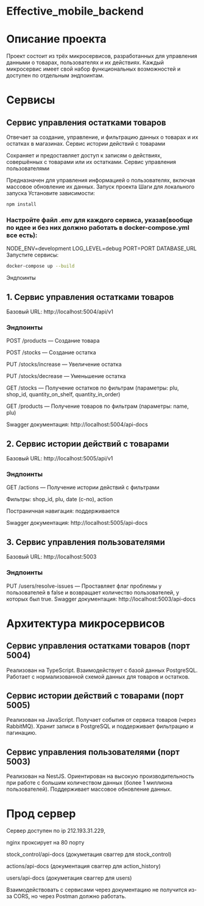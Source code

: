 # Effective_mobile_backend

# Описание проекта

Проект состоит из трёх микросервисов, разработанных для управления данными о товарах, пользователях и их действиях. Каждый микросервис имеет свой набор функциональных возможностей и доступен по отдельным эндпоинтам.

# Сервисы

## Сервис управления остатками товаров

Отвечает за создание, управление, и фильтрацию данных о товарах и их остатках в магазинах.
Сервис истории действий с товарами

Сохраняет и предоставляет доступ к записям о действиях, совершённых с товарами или их остатками.
Сервис управления пользователями

Предназначен для управления информацией о пользователях, включая массовое обновление их данных.
Запуск проекта
Шаги для локального запуска
Установите зависимости:

```bash
npm install
```

### Настройте файл .env для каждого сервиса, указав(вообще по идее и без них должно работать в docker-compose.yml все есть):

NODE_ENV=development
LOG_LEVEL=debug
PORT=PORT
DATABASE_URL
Запустите сервисы:

```bash
docker-compose up --build
```

Эндпоинты

## 1. Сервис управления остатками товаров

Базовый URL: http://localhost:5004/api/v1

### Эндпоинты

POST /products — Создание товара

POST /stocks — Создание остатка

PUT /stocks/increase — Увеличение остатка

PUT /stocks/decrease — Уменьшение остатка

GET /stocks — Получение остатков по фильтрам (параметры: plu, shop_id, quantity_on_shelf, quantity_in_order)

GET /products — Получение товаров по фильтрам (параметры: name, plu)

Swagger документация: http://localhost:5004/api-docs

## 2. Сервис истории действий с товарами

Базовый URL: http://localhost:5005/api/v1

### Эндпоинты

GET /actions — Получение истории действий с фильтрами

Фильтры: shop_id, plu, date (с-по), action

Постраничная навигация: поддерживается

Swagger документация: http://localhost:5005/api-docs

## 3. Сервис управления пользователями

Базовый URL: http://localhost:5003

### Эндпоинты

PUT /users/resolve-issues — Проставляет флаг проблемы у пользователей в false и возвращает количество пользователей, у которых был true.
Swagger документация: http://localhost:5003/api-docs

# Архитектура микросервисов

## Сервис управления остатками товаров (порт 5004)

Реализован на TypeScript.
Взаимодействует с базой данных PostgreSQL.
Работает с нормализованной схемой данных для товаров и остатков.

## Сервис истории действий с товарами (порт 5005)

Реализован на JavaScript.
Получает события от сервиса товаров (через RabbitMQ).
Хранит записи в PostgreSQL и поддерживает фильтрацию и пагинацию.

## Сервис управления пользователями (порт 5003)

Реализован на NestJS.
Ориентирован на высокую производительность при работе с большим количеством данных (более 1 миллиона пользователей).
Поддерживает массовое обновление данных.

# Прод сервер

Сервер доступен по ip 212.193.31.229,

nginx проксирует на 80 порту

stock_control/api-docs (докуметация сваггер для stock_control)

actions/api-docs (документация сваггер для action_history)

users/api-docs (докуметация сваггер для users)

Взаимодействовать с сервисами через документацию не получится из-за CORS, но через Postman должно работать.
